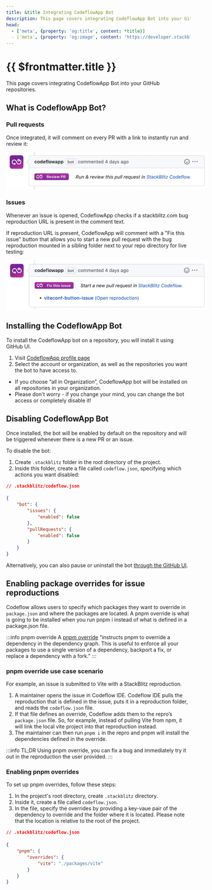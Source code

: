 ```yaml
---
title: &title Integrating CodeflowApp Bot
description: This page covers integrating CodeflowApp Bot into your GitHub repositories.
head:
  - ['meta', {property: 'og:title', content: *title}] 
  - ['meta', {property: 'og:image', content: 'https://developer.stackblitz.com/img/og/integrating-codeflowapp-bot.png'}]
---
```


# {{ $frontmatter.title }}

This page covers integrating CodeflowApp Bot into your GitHub repositories.

## What is CodeflowApp Bot?

<!--@include: ./parts/codeflowapp-bot.md-->

### Pull requests
Once integrated, it will comment on every PR with a link to instantly run and review it:

<img lang="en" src="./assets/codeflowapp-pr.jpg" alt="CodeflowApp bot in action" style="max-width: 550px"/>

### Issues

Whenever an issue is opened, CodeflowApp checks if a stackblitz.com bug reproduction URL is present in the comment text.

If reproduction URL is present, CodeflowApp will comment with a "Fix this issue" button that allows you to start a new pull request with the bug reproduction mounted in a sibling folder next to your repo directory for live testing:

<img lang="en" src="./assets/codeflowapp-issue.jpg" alt="CodeflowApp bot in action" style="max-width: 550px"/>

## Installing the CodeflowApp Bot

To install the CodeflowApp bot on a repository, you will install it using GitHub UI.

1. Visit [CodeflowApp profile page](https://stackblitz.com/install-github-app)
2. Select the account or organization, as well as the repositories you want the bot to have access to. 
  -  If you choose “all in Organization”, CodeflowApp bot will be installed on all repositories in your organization.
  - Please don't worry - if you change your mind, you can change the bot access or completely disable it!

<!--@include: ./parts/installing-codeflowapp.md-->

## Disabling CodeflowApp Bot

Once installed, the bot will be enabled by default on the repository and will be triggered whenever there is a new PR or an issue.

To disable the bot:

1. Create `.stackblitz` folder in the root directory of the project.
2. Inside this folder, create a file called `codeflow.json`, specifying which actions you want disabled:

```json
// .stackblitz/codeflow.json

{
    "bot": {
        "issues": {
            "enabled": false
        },
        "pullRequests": {
            "enabled": false
        }
    }
}
```

Alternatively, you can also pause or uninstall the bot [through the GitHub UI](https://docs.github.com/en/developers/apps/managing-github-apps/deleting-a-github-app).


## Enabling package overrides for issue reproductions

Codeflow allows users to specify which packages they want to override in `package.json` and where the packages are located. A pnpm override is what is going to be installed when you run pnpm i instead of what is defined in a package.json file.

:::info pnpm override
A [pnpm override](https://pnpm.io/package_json#pnpmoverrides) "instructs pnpm to override a dependency in the dependency graph. This is useful to enforce all your packages to use a single version of a dependency, backport a fix, or replace a dependency with a fork."
:::

### pnpm override use case scenario

For example, an issue is submitted to Vite with a StackBlitz reproduction.
1. A maintainer opens the issue in Codeflow IDE. Codeflow IDE pulls the reproduction that is defined in the issue, puts it in a reproduction folder, and
reads the `codeflow.json` file. 
2. If that file defines an override, Codeflow adds them to the repro’s `package.json` file. So, for example, instead of pulling Vite from npm, it will link the local vite project into that reproduction instead.
3. The maintainer can then run `pnpm i` in the repro and pnpm will install the dependencies defined in the override.

:::info TL;DR
Using pnpm override, you can fix a bug and immediately try it out in the reproduction the user provided.
:::

### Enabling pnpm overrides

To set up pnpm overrides, follow these steps:
1. In the project's root directory, create `.stackblitz` directory.
2. Inside it, create a file called `codeflow.json`.
3. In the file, specify the overrides by providing a key-vaue pair of the dependency to override and the folder where it is located. Please note that the location is relative to the root of the project.

```json
// .stackblitz/codeflow.json

{
    "pnpm": {
        "overrides": {
            "vite": "./packages/vite"
        }
    }
}
```
